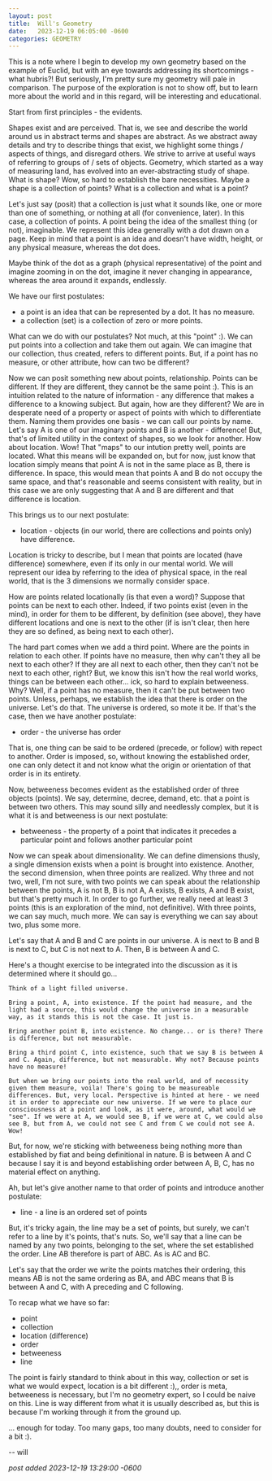 ```yaml
---
layout:	post
title:	Will's Geometry
date:	2023-12-19 06:05:00 -0600
categories:	GEOMETRY
---
```


This is a note where I begin to develop my own geometry based on the example of Euclid, but with an eye towards addressing its shortcomings - what hubris?! But seriously, I'm pretty sure my geometry will pale in comparison. The purpose of the exploration is not to show off, but to learn more about the world and in this regard, will be interesting and educational.

<!--more-->

Start from first principles - the evidents.

Shapes exist and are perceived. That is, we see and describe the world around us in abstract terms and shapes are abstract. As we abstract away details and try to describe things that exist, we highlight some things / aspects of things, and disregard others. We strive to arrive at useful ways of referring to groups of / sets of objects. Geometry, which started as a way of measuring land, has evolved into an ever-abstracting study of shape. What is shape? Wow, so hard to establish the bare necessities. Maybe a shape is a collection of points? What is a collection and what is a point? 

Let's just say (posit) that a collection is just what it sounds like, one or more than one of something, or nothing at all (for convenience, later). In this case, a collection of points. A point being the idea of the smallest thing (or not), imaginable. We represent this idea generally with a dot drawn on a page. Keep in mind that a point is an idea and doesn't have width, height, or any physical measure, whereas the dot does.

Maybe think of the dot as a graph (physical representative) of the point and imagine zooming in on the dot, imagine it never changing in appearance, whereas the area around it expands, endlessly.

We have our first postulates:

* a point is an idea that can be represented by a dot. It has no measure.
* a collection (set) is a collection of zero or more points.

What can we do with our postulates? Not much, at this "point" :). We can put points into a collection and take them out again. We can imagine that our collection, thus created, refers to different points. But, if a point has no measure, or other attribute, how can two be different?

Now we can posit something new about points, relationship. Points can be different. If they are different, they cannot be the same point :). This is an intuition related to the nature of information - any difference that makes a difference to a knowing subject. But again, how are they different? We are in desperate need of a property or aspect of points with which to differentiate them. Naming them provides one basis - we can call our points by name. Let's say A is one of our imaginary points and B is another - difference! But, that's of limited utility in the context of shapes, so we look for another. How about location. Wow! That "maps" to our intution pretty well, points are located. What this means will be expanded on, but for now, just know that location simply means that point A is not in the same place as B, there is difference. In space, this would mean that points A and B do not occupy the same space, and that's reasonable and seems consistent with reality, but in this case we are only suggesting that A and B are different and that difference is location.

This brings us to our next postulate:

* location - objects (in our world, there are collections and points only) have difference.

Location is tricky to describe, but I mean that points are located (have difference) somewhere, even if its only in our mental world. We will represent our idea by referring to the idea of physical space, in the real world, that is the 3 dimensions we normally consider space.

How are points related locationally (is that even a word)? Suppose that points can be next to each other. Indeed, if two points exist (even in the mind), in order for them to be different, by definition (see above), they have different locations and one is next to the other (if is isn't clear, then here they are so defined, as being next to each other). 

The hard part comes when we add a third point. Where are the points in relation to each other. If points have no measure, then why can't they all be next to each other? If they are all next to each other, then they can't not be next to each other, right? But, we know this isn't how the real world works, things can be between each other... ick, so hard to explain betweeness. Why? Well, if a point has no measure, then it can't be put between two points. Unless, perhaps, we establish the idea that there is order on the universe. Let's do that. The universe is ordered, so mote it be. If that's the case, then we have another postulate:

* order - the universe has order

That is, one thing can be said to be ordered (precede, or follow) with repect to another. Order is imposed, so, without knowing the established order, one can only detect it and not know what the origin or orientation of that order is in its entirety.

Now, betweeness becomes evident as the established order of three objects (points). We say, determine, decree, demand, etc. that a point is between two others. This may sound silly and needlessly complex, but it is what it is and betweeness is our next postulate:

* betweeness - the property of a point that indicates it precedes a particular point and follows another particular point

Now we can speak about dimensionality. We can define dimensions thusly, a single dimension exists when a point is brought into existence. Another, the second dimension, when three points are realized. Why three and not two, well, I'm not sure, with two points we can speak about the relationship between the points, A is not B, B is not A, A exists, B exists, A and B exist, but that's pretty much it. In order to go further, we really need at least 3 points (this is an exploration of the mind, not definitive). With three points, we can say much, much more. We can say is everything we can say about two, plus some more.

Let's say that A and B and C are points in our universe. A is next to B and B is next to C, but C is not next to A. Then, B is between A and C. 

Here's a thought exercise to be integrated into the discussion as it is determined where it should go...

	Think of a light filled universe.

	Bring a point, A, into existence. If the point had measure, and the light had a source, this would change the universe in a measurable way, as it stands this is not the case. It just is.

	Bring another point B, into existence. No change... or is there? There is difference, but not measurable.

	Bring a third point C, into existence, such that we say B is between A and C. Again, difference, but not measurable. Why not? Because points have no measure!

	But when we bring our points into the real world, and of necessity given them measure, voila! There's going to be measureable differences. But, very local. Perspective is hinted at here - we need it in order to appreciate our new universe. If we were to place our consciousness at a point and look, as it were, around, what would we "see". If we were at A, we would see B, if we were at C, we could also see B, but from A, we could not see C and from C we could not see A. Wow!

But, for now, we're sticking with betweeness being nothing more than established by fiat and being definitional in nature. B is between A and C because I say it is and beyond establishing order between A, B, C, has no material effect on anything.

Ah, but let's give another name to that order of points and introduce another postulate:

* line - a line is an ordered set of points

But, it's tricky again, the line may be a set of points, but surely, we can't refer to a line by it's points, that's nuts. So, we'll say that a line can be named by any two points, belonging to the set, where the set established the order. Line AB therefore is part of ABC. As is AC and BC.

Let's say that the order we write the points matches their ordering, this means AB is not the same ordering as BA, and ABC means that B is between A and C, with A preceding and C following. 

To recap what we have so far:

* point
* collection
* location (difference)
* order
* betweeness
* line

The point is fairly standard to think about in this way, collection or set is what we would expect, location is a bit different :),, order is meta, betweeness is necessary, but I'm no geometry expert, so I could be naive on this. Line is way different from what it is usually described as, but this is because I'm working through it from the ground up.

... enough for today. Too many gaps, too many doubts, need to consider for a bit :).

-- will

*post added 2023-12-19 13:29:00 -0600*
